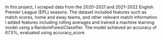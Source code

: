 In this project, I scraped data from the 2020–2021 and 2021–2022 English Premier League (EPL) seasons. The dataset included features such as match scores, home and away teams, and other relevant match information. 
I added features including rolling averages and trained a machine learning model using a RandomForestClassifier. The model achieved an accuracy of 67.5%, evaluated using accuracy_score.
